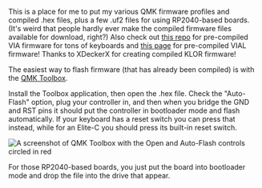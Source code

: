 This is a place for me to put my various QMK firmware profiles and compiled .hex files, plus a few .uf2 files for using RP2040-based boards. (It's weird that people hardly ever make the compiled firmware files available for download, right?) Also check out [this repo](https://github.com/Xelus22/QMK-VIA-Hex) for pre-compiled VIA firmware for tons of keyboards and [this page](https://keyboard.gay/) for pre-compiled VIAL firmware! Thanks to XDeckerX for creating compiled KLOR firmware!

The easiest way to flash firmware (that has already been compiled) is with the [QMK Toolbox](github.com/qmk/qmk_toolbox).

Install the Toolbox application, then open the .hex file. Check the "Auto-Flash" option, plug your controller in, and then when you bridge the GND and RST pins it should put the controller in bootloader mode and flash automatically. If your keyboard has a reset switch you can press that instead, while for an Elite-C you should press its built-in reset switch.

![A screenshot of QMK Toolbox with the Open and Auto-Flash controls circled in red](https://github.com/nekoewen/ewen-qmk/blob/main/qmk%20toolbox%20example.png)

For those RP2040-based boards, you just put the board into bootloader mode and drop the file into the drive that appear.
